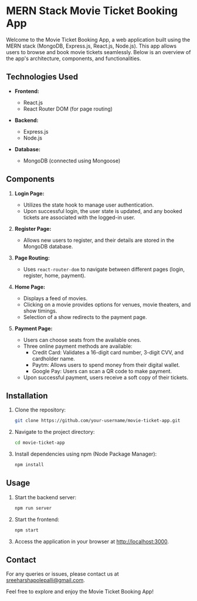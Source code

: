 # MERN Stack Movie Ticket Booking App

Welcome to the Movie Ticket Booking App, a web application built using the MERN stack (MongoDB, Express.js, React.js, Node.js). This app allows users to browse and book movie tickets seamlessly. Below is an overview of the app's architecture, components, and functionalities.

## Technologies Used

- **Frontend:**
  - React.js
  - React Router DOM (for page routing)

- **Backend:**
  - Express.js
  - Node.js

- **Database:**
  - MongoDB (connected using Mongoose)

## Components

1. **Login Page:**
   - Utilizes the state hook to manage user authentication.
   - Upon successful login, the user state is updated, and any booked tickets are associated with the logged-in user.

2. **Register Page:**
   - Allows new users to register, and their details are stored in the MongoDB database.

3. **Page Routing:**
   - Uses `react-router-dom` to navigate between different pages (login, register, home, payment).

4. **Home Page:**
   - Displays a feed of movies.
   - Clicking on a movie provides options for venues, movie theaters, and show timings.
   - Selection of a show redirects to the payment page.

5. **Payment Page:**
   - Users can choose seats from the available ones.
   - Three online payment methods are available:
     - Credit Card: Validates a 16-digit card number, 3-digit CVV, and cardholder name.
     - Paytm: Allows users to spend money from their digital wallet.
     - Google Pay: Users can scan a QR code to make payment.
   - Upon successful payment, users receive a soft copy of their tickets.

## Installation

1. Clone the repository:

   ```bash
   git clone https://github.com/your-username/movie-ticket-app.git
   ```

2. Navigate to the project directory:

   ```bash
   cd movie-ticket-app
   ```

3. Install dependencies using npm (Node Package Manager):

   ```bash
   npm install
   ```

## Usage

1. Start the backend server:

   ```bash
   npm run server
   ```

2. Start the frontend:

   ```bash
   npm start
   ```

3. Access the application in your browser at [http://localhost:3000](http://localhost:3000).

## Contact

For any queries or issues, please contact us at sreeharshapolepalli@gmail.com.

Feel free to explore and enjoy the Movie Ticket Booking App!
